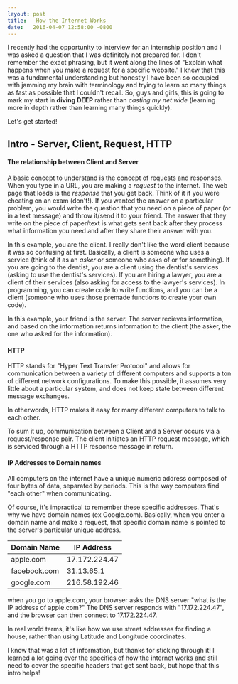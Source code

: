 ```yaml
---
layout: post
title:   How the Internet Works
date:   2016-04-07 12:58:00 -0800
---
```


I recently had the opportunity to interview for an internship position and I was asked a question that I was definitely not prepared for. I don't remember the exact phrasing, but it went along the lines of "Explain what happens when you make a request for a specific website." I knew that this was a fundamental understanding but honestly I have been so occupied with jamming my brain with terminology and trying to learn so many things as fast as possible that I couldn't recall. So, guys and girls, this is going to mark my start in **diving DEEP** rather than *casting my net wide* (learning more in depth rather than learning many things quickly).

Let's get started!

## Intro - Server, Client, Request, HTTP


#### The relationship between Client and Server

A basic concept to understand is the concept of requests and responses. When you type in a URL, you are making a *request* to the internet. The web page that loads is the *response* that you get back. Think of it if you were cheating on an exam (don't!). If you wanted the answer on a particular problem, you would write the question that you need on a piece of paper (or in a text message) and throw it/send it to your friend. The answer that they write on the piece of paper/text is what gets sent back after they process what information you need and after they share their answer with you.

In this example, you are the client. I really don't like the word client because it was so confusing at first. Basically, a client is someone who uses a service (think of it as an *asker* or someone who asks of or for something). If you are going to the dentist, you are a client using the dentist's services (asking to use the dentist's services). If you are hiring a lawyer, you are a client of their services (also asking for access to the lawyer's services). In programming, you can create code to write functions, and you can be a client (someone who uses those premade functions to create your own code). 

In this example, your friend is the server. The server recieves information, and based on the information returns information to the client (the asker, the one who asked for the information).

#### HTTP 

HTTP stands for "Hyper Text Transfer Protocol" and allows for communication between a variety of different computers and supports a ton of different network configurations. To make this possible, it assumes very little about a particular system, and does not keep state between different message exchanges.

In otherwords, HTTP makes it easy for many different computers to talk to each other.

To sum it up, communication between a Client and a Server occurs via a request/response pair. The client initiates an HTTP request message, which is serviced through a HTTP response message in return. 

#### IP Addresses to Domain names

All computers on the internet have a unique numeric address composed of four bytes of data, separated by periods. This is the way computers find "each other" when communicating. 

Of course, it's impractical to remember these specific addresses. That's why we have domain names (ex Google.com). Basically, when you enter a domain name and make a request, that specific domain name is pointed to the server's particular unique address.

| Domain Name  | IP Address    |
|--------------|---------------|
| apple.com    | 17.172.224.47 |
| facebook.com | 31.13.65.1    |
| google.com   | 216.58.192.46 |

when you go to apple.com, your browser asks the DNS server "what is the IP address of apple.com?" The DNS server responds with "17.172.224.47", and the browser can then connect to 17.172.224.47.

In real world terms, it's like how we use street addresses for finding a house, rather than using Latitude and Longitude coordinates.

I know that was a lot of information, but thanks for sticking through it! I learned a lot going over the specifics of how the internet works and still need to cover the specific headers that get sent back, but hope that this intro helps!